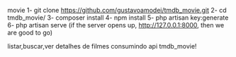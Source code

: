 movie 
1- git clone https://github.com/gustavoamodei/tmdb_movie.git
2- cd tmdb_movie/
3- composer install
4- npm install
5- php artisan key:generate
6- php artisan serve (if the server opens up, http://127.0.0.1:8000, then we are good to go)


listar,buscar,ver detalhes de filmes consumindo api tmdb_movie!
